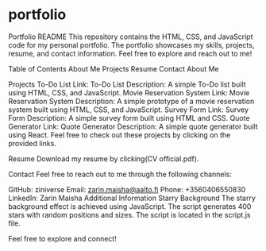 # portfolio

Portfolio README
This repository contains the HTML, CSS, and JavaScript code for my personal portfolio. The portfolio showcases my skills, projects, resume, and contact information. Feel free to explore and reach out to me!

Table of Contents
About Me
Projects
Resume
Contact
About Me


Projects
To-Do List
Link: To-Do List
Description: A simple To-Do list built using HTML, CSS, and JavaScript.
Movie Reservation System
Link: Movie Reservation System
Description: A simple prototype of a movie reservation system built using HTML, CSS, and JavaScript.
Survey Form
Link: Survey Form
Description: A simple survey form built using HTML and CSS.
Quote Generator
Link: Quote Generator
Description: A simple quote generator built using React.
Feel free to check out these projects by clicking on the provided links.

Resume
Download my resume by clicking(CV official.pdf).

Contact
Feel free to reach out to me through the following channels:

GitHub: ziniverse
Email: zarin.maisha@aalto.fi
Phone: +3560406550830
LinkedIn: Zarin Maisha
Additional Information
Starry Background
The starry background effect is achieved using JavaScript. The script generates 400 stars with random positions and sizes. The script is located in the script.js file.

Feel free to explore and connect!

